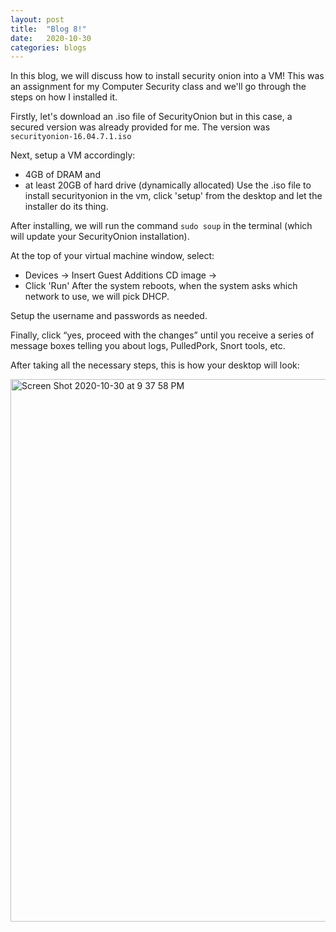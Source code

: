 ```yaml
---
layout: post
title:  "Blog 8!"
date:   2020-10-30
categories: blogs
---
```


In this blog, we will discuss how to install security onion into a VM! This was an assignment for my Computer Security class and we'll go through the steps on how I installed it.

Firstly, let's download an .iso file of SecurityOnion but in this case, a secured version was already provided for me. The version was `securityonion-16.04.7.1.iso`

Next, setup a VM accordingly:
  - 4GB of DRAM and
  - at least 20GB of hard drive (dynamically allocated)
Use the .iso file to install securityonion in the vm, click 'setup' from the desktop and let the installer do its thing.

After installing, we will run the command `sudo soup` in the terminal (which will update your SecurityOnion installation).

At the top of your virtual machine window, select:
  - Devices -> Insert Guest Additions CD image ->
   - Click 'Run'
After the system reboots, when the system asks which network to use, we will pick DHCP.

Setup the username and passwords as needed.

Finally, click “yes, proceed with the changes” until you receive a
series of message boxes telling you about logs, PulledPork, Snort
tools, etc.

After taking all the necessary steps, this is how your desktop will look:

<img width="868" alt="Screen Shot 2020-10-30 at 9 37 58 PM" src="https://user-images.githubusercontent.com/70425468/97772233-5bdc9780-1b02-11eb-9066-b8c2e3e3d776.png">
